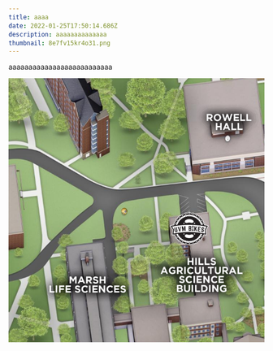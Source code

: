 ```yaml
---
title: aaaa
date: 2022-01-25T17:50:14.686Z
description: aaaaaaaaaaaaaa
thumbnail: 8e7fv15kr4o31.png
---
```

aaaaaaaaaaaaaaaaaaaaaaaaaa

![](shop-location.png)